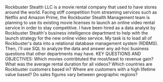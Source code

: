 Rockbuster Stealth LLC is a movie rental company that used to have stores around the world. Facing stiff competition from streaming services such as Netflix and Amazon Prime, the Rockbuster Stealth Management team is planning to use its existing movie licenses to launch an online video rental service in order to stay competitive. I have been hired as a data analyst by Rockbuster Stealth's business intelligence department to help with the launch strategy for the new online video service. My task is to load all of Rockbuster's data into a relational database management system (RDBMS). Then, i'll use SQL to analyze the data and answer any ad-hoc business questions that other departments may have.
KEY QUESTIONS AND OBJECTIVES:
Which movies contribtuted the most/least to revenue gain?
What was the average rental duration for all videos?
Which countries are Rockbuster customers based in?
Where are customers with a high lifetime value based?
Do sales figures vary between geographic regions?
